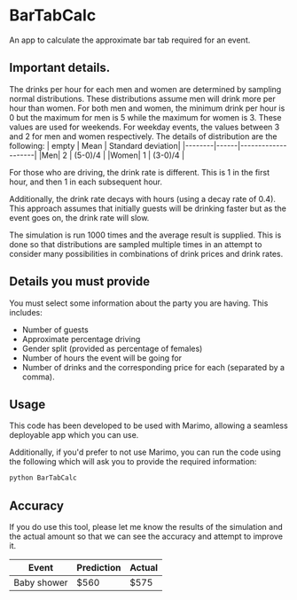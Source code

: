 # BarTabCalc
An app to calculate the approximate bar tab required for an event.

## Important details.
The drinks per hour for each men and women are determined by sampling normal distributions. These distributions assume men will drink more per hour than women. For both men and women, the minimum drink per hour is 0 but the maximum for men is 5 while the maximum for women is 3. These values are used for weekends.  For weekday events, the values between 3 and 2 for men and women respectively. The  details of distribution are the following:
|  empty | Mean | Standard deviation|
|--------|------|--------------------|
|Men| 2    | (5-0)/4 |
|Women| 1  | (3-0)/4 |

For those who are driving, the drink rate is different.  This is 1 in the first hour, and then 1 in each subsequent hour.

Additionally, the drink rate decays with hours (using a decay rate of 0.4). This approach assumes that initially guests will be drinking faster but as the event goes on, the drink rate will slow.

The simulation is run 1000 times and the average result is supplied. This is done so that distributions are sampled multiple times in an attempt to consider many possibilities in combinations of drink prices and drink rates.

## Details you must provide
You must select some information about the party you are having. This includes:
* Number of guests
* Approximate percentage driving
* Gender split (provided as percentage of females)
* Number of hours the event will be going for
* Number of drinks and the corresponding price for each (separated by a comma).

## Usage
This code has been developed to be used with Marimo, allowing a seamless deployable app which you can use. 

Additionally, if you'd prefer to not use Marimo, you can run the code using the following which will ask you to provide the required information:

```bash
python BarTabCalc
```

## Accuracy
If you do use this tool, please let me know the results of the simulation and the actual amount so that we can see the accuracy and attempt to improve it.

|  Event    | Prediction | Actual   |
|-----------|------------|----------|
|Baby shower| $560       | $575     |




